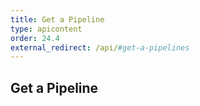 ```yaml
---
title: Get a Pipeline
type: apicontent
order: 24.4
external_redirect: /api/#get-a-pipelines
---
```


## Get a Pipeline
